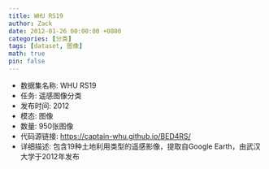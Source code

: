 ```yaml
---
title: WHU RS19
author: Zack
date: 2012-01-26 00:00:00 +0800
categories: [分类]
tags: [dataset, 图像]
math: true
pin: false
---
```

- 数据集名称: WHU RS19
- 任务: 遥感图像分类
- 发布时间: 2012
- 模态: 图像
- 数量: 950张图像
- 代码源链接: https://captain-whu.github.io/BED4RS/
- 详细描述: 包含19种土地利用类型的遥感影像，提取自Google Earth，由武汉大学于2012年发布
